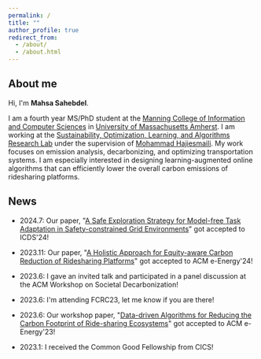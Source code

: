 ```yaml
---
permalink: /
title: ""
author_profile: true
redirect_from: 
  - /about/
  - /about.html
---
```


## About me
Hi, I'm __Mahsa Sahebdel__.

I am a fourth year MS/PhD student at the [Manning College of Information and Computer Sciences](https://www.cics.umass.edu/) in [University of Massachusetts Amherst](https://www.umass.edu/). I am working at the [Sustainability, Optimization, Learning, and Algorithms Research Lab](https://solar.cs.umass.edu/) under the supervision of [Mohammad Hajiesmaili](https://www.cics.umass.edu/people/hajiesmaili-mohammad). My work focuses on emission analysis, decarbonizing, and optimizing transportation systems. I am especially interested in designing learning-augmented online algorithms that can efficiently lower the overall carbon emissions of ridesharing platforms.

## News
- 2024.7: Our paper, "[A Safe Exploration Strategy for Model-free Task Adaptation in Safety-constrained Grid Environments](https://arxiv.org/pdf/2408.00997)" got accepted to ICDS'24!

- 2023.11: Our paper, "[A Holistic Approach for Equity-aware Carbon Reduction of Ridesharing Platforms](https://arxiv.org/pdf/2402.01644.pdf)" got accepted to ACM e-Energy'24!

- 2023.6: I gave an invited talk and participated in a panel discussion at the ACM Workshop on Societal Decarbonization!

- 2023.6: I'm attending FCRC23, let me know if you are there!

- 2023.6: Our workshop paper, "[Data-driven Algorithms for Reducing the Carbon Footprint of Ride-sharing Ecosystems](https://dl.acm.org/doi/abs/10.1145/3599733.3606300)" got accepted to ACM e-Energy'23!

- 2023.1: I received the Common Good Fellowship from CICS!
